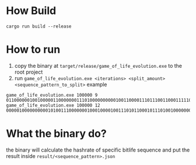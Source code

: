 # How Build
`cargo run build --release`

# How to run
1. copy the binary at `target/release/game_of_life_evolution.exe` to the root project
2. run `game_of_life_evolution.exe <iterations> <split_amount> <sequence_pattern_to_split>`
example 
```
game_of_life_evolution.exe 100000 9 011000000100100000110000000111010000000000100110000111011100110001111100000011000
game_of_life_evolution.exe 100000 12 000001000000000010100111000000010001000010011101011000101110100100000000011000000000000000101010000001010001110100000001110100001001000000000111
```

# What the binary do?
the binary will calculate the hashrate of specific bitlife sequence and put the result inside `result/<sequence_pattern>.json`
